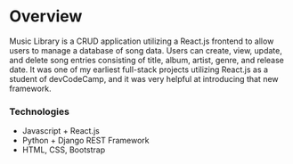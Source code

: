# Overview

Music Library is a CRUD application utilizing a React.js frontend to allow users to manage a database of song data. Users can create, view, update, and delete song entries consisting of title, album, artist, genre, and release date. It was one of my earliest full-stack projects utilizing React.js as a student of devCodeCamp, and it was very helpful at introducing that new framework.

### Technologies
- Javascript + React.js
- Python + Django REST Framework
- HTML, CSS, Bootstrap
